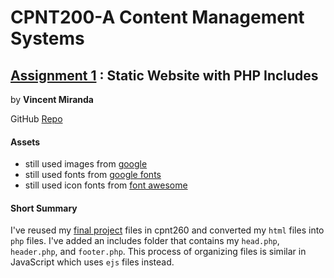 # CPNT200-A Content Management Systems
## [Assignment 1](https://github.com/sait-wbdv/assessments/tree/master/cpnt200/assignment-1) : Static Website with PHP Includes

by **Vincent Miranda**

GitHub [Repo](https://github.com/vinceldric/cpnt200-a1)

#### Assets

- still used images from [google](https://www.google.com/)
- still used fonts from [google fonts](https://fonts.google.com/)
- still used icon fonts from [font awesome](https://fontawesome.com/icons?d=gallery)

#### Short Summary
I've reused my [final project](https://github.com/vinceldric/cpnt260-final) files in cpnt260 and converted my `html` files into `php` files. I've added an includes folder that contains my `head.php`, `header.php`, and `footer.php`. This process of organizing files is similar in JavaScript which uses `ejs` files instead.
